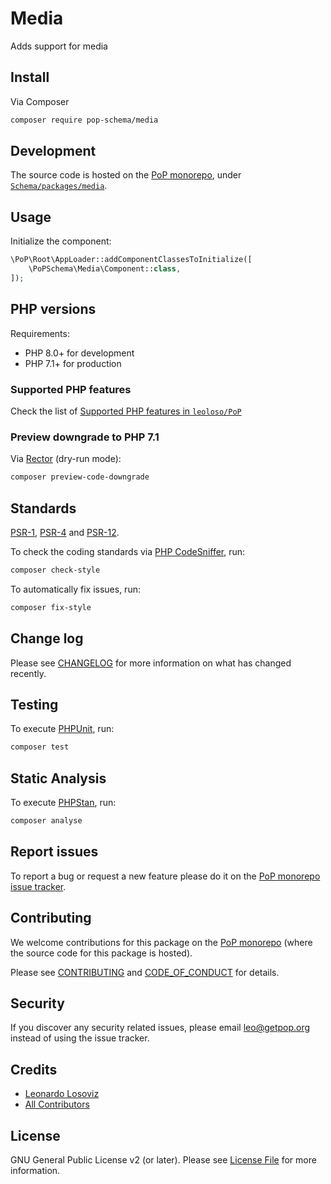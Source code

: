 # Media

<!--
[![Build Status][ico-travis]][link-travis]
[![Quality Score][ico-code-quality]][link-code-quality]
[![Software License][ico-license]](LICENSE.md)
[![Latest Version on Packagist][ico-version]][link-packagist]
[![Coverage Status][ico-scrutinizer]][link-scrutinizer]
[![Total Downloads][ico-downloads]][link-downloads]
-->

Adds support for media

## Install

Via Composer

``` bash
composer require pop-schema/media
```

## Development

The source code is hosted on the [PoP monorepo](https://github.com/leoloso/PoP), under [`Schema/packages/media`](https://github.com/leoloso/PoP/tree/master/layers/Schema/packages/media).

## Usage

Initialize the component:

``` php
\PoP\Root\AppLoader::addComponentClassesToInitialize([
    \PoPSchema\Media\Component::class,
]);
```

## PHP versions

Requirements:

- PHP 8.0+ for development
- PHP 7.1+ for production

### Supported PHP features

Check the list of [Supported PHP features in `leoloso/PoP`](https://github.com/leoloso/PoP/#supported-php-features)

### Preview downgrade to PHP 7.1

Via [Rector](https://github.com/rectorphp/rector) (dry-run mode):

```bash
composer preview-code-downgrade
```

## Standards

[PSR-1](https://www.php-fig.org/psr/psr-1), [PSR-4](https://www.php-fig.org/psr/psr-4) and [PSR-12](https://www.php-fig.org/psr/psr-12).

To check the coding standards via [PHP CodeSniffer](https://github.com/squizlabs/PHP_CodeSniffer), run:

``` bash
composer check-style
```

To automatically fix issues, run:

``` bash
composer fix-style
```

## Change log

Please see [CHANGELOG](CHANGELOG.md) for more information on what has changed recently.

## Testing

To execute [PHPUnit](https://phpunit.de/), run:

``` bash
composer test
```

## Static Analysis

To execute [PHPStan](https://github.com/phpstan/phpstan), run:

``` bash
composer analyse
```

## Report issues

To report a bug or request a new feature please do it on the [PoP monorepo issue tracker](https://github.com/leoloso/PoP/issues).

## Contributing

We welcome contributions for this package on the [PoP monorepo](https://github.com/leoloso/PoP) (where the source code for this package is hosted).

Please see [CONTRIBUTING](CONTRIBUTING.md) and [CODE_OF_CONDUCT](CODE_OF_CONDUCT.md) for details.

## Security

If you discover any security related issues, please email leo@getpop.org instead of using the issue tracker.

## Credits

- [Leonardo Losoviz][link-author]
- [All Contributors][link-contributors]

## License

GNU General Public License v2 (or later). Please see [License File](LICENSE.md) for more information.

[ico-version]: https://img.shields.io/packagist/v/pop-schema/media.svg?style=flat-square
[ico-license]: https://img.shields.io/badge/license-GPLv2-brightgreen.svg?style=flat-square
[ico-travis]: https://img.shields.io/travis/pop-schema/media/master.svg?style=flat-square
[ico-scrutinizer]: https://img.shields.io/scrutinizer/coverage/g/pop-schema/media.svg?style=flat-square
[ico-code-quality]: https://img.shields.io/scrutinizer/g/pop-schema/media.svg?style=flat-square
[ico-downloads]: https://img.shields.io/packagist/dt/pop-schema/media.svg?style=flat-square

[link-packagist]: https://packagist.org/packages/pop-schema/media
[link-travis]: https://travis-ci.org/pop-schema/media
[link-scrutinizer]: https://scrutinizer-ci.com/g/pop-schema/media/code-structure
[link-code-quality]: https://scrutinizer-ci.com/g/pop-schema/media
[link-downloads]: https://packagist.org/packages/pop-schema/media
[link-author]: https://github.com/leoloso
[link-contributors]: ../../../../../../contributors
